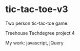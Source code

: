 # tic-tac-toe-v3

Two person tic-tac-toe game.

Treehouse Techdegree project 4

My work: javascript, jQuery
